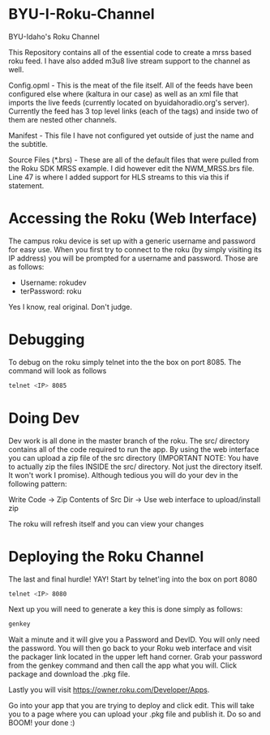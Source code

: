 BYU-I-Roku-Channel
==================

BYU-Idaho's Roku Channel

This Repository contains all of the essential code to create a mrss based roku feed. I have also added m3u8 live stream support to the channel as well. 

Config.opml - This is the meat of the file itself. All of the feeds have been configured else where (kaltura in our case) as well as an xml file that imports the live feeds (currently located on byuidahoradio.org's server). Currently the feed has 3 top level links (each of the <outline> tags) and inside two of them are nested other channels.

Manifest - This file I have not configured yet outside of just the name and the subtitle.

Source Files (*.brs) - These are all of the default files that were pulled from the Roku SDK MRSS example. I did however edit the NWM_MRSS.brs file. Line 47 is where I added support for HLS streams to this via this if statement.

# Accessing the Roku (Web Interface)

The campus roku device is set up with a generic username and password for easy use. When you first try to connect to the roku (by simply visiting its IP address) you will be prompted for a username and password. Those are as follows:

- Username: rokudev
-  terPassword: roku

Yes I know, real original. Don't judge.

# Debugging
To debug on the roku simply telnet into the the box on port 8085. The command will look as follows
```bash
telnet <IP> 8085
```

# Doing Dev
Dev work is all done in the master branch of the roku. The src/ directory contains all of the code required to run the app. By using the web interface you can upload a zip file of the src directory (IMPORTANT NOTE: You have to actually zip the files INSIDE the src/ directory. Not just the directory itself. It won't work I promise). Although tedious you will do your dev in the following pattern:

Write Code -> Zip Contents of Src Dir -> Use web interface to upload/install zip

The roku will refresh itself and you can view your changes

# Deploying the Roku Channel
The last and final hurdle! YAY! Start by telnet'ing into the box on port 8080
```bash
telnet <IP> 8080
```

Next up you will need to generate a key this is done simply as follows:
```bash
genkey
```

Wait a minute and it will give you a Password and DevID. You will only need the password. You will then go back to your Roku web interface and visit the packager link located in the upper left hand corner. Grab your password from the genkey command and then call the app what you will. Click package and download the .pkg file.

Lastly you will visit https://owner.roku.com/Developer/Apps.

Go into your app that you are trying to deploy and click edit. This will take you to a page where you can upload your .pkg file and publish it. Do so and BOOM! your done :)